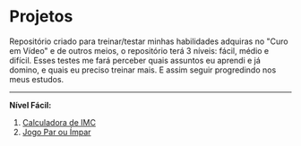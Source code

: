 <h1>Projetos</h1>

<p>Repositório criado para treinar/testar minhas habilidades adquiras no "Curo em Vídeo" e de outros meios, o repositório terá 3 níveis: fácil, médio e difícil. Esses testes me fará perceber quais assuntos eu aprendi e já domino, e quais eu preciso treinar mais. E assim seguir progredindo nos meus estudos.</p>

<hr>

<strong>Nível Fácil:</strong>
<ol>
    <li><a href="https://sraraujo.github.io/projetos/facil/calculadora-IMC/" target="_blank" rel="external">Calculadora de IMC</a>
    <li><a href="https://sraraujo.github.io/projetos/facil/impar-par/" target="_blank" rel="external">Jogo Par ou Ímpar</a>
</ol>